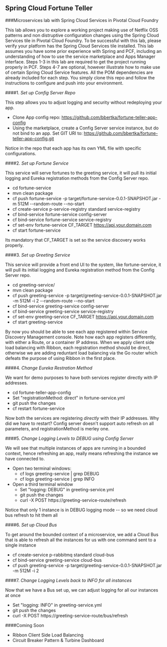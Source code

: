## Spring Cloud Fortune Teller
###Microservices lab with Spring Cloud Services in Pivotal Cloud Foundry

This lab allows you to explore a working project making use of Netflix OSS patterns and non distruptive configuration changes using the Spring Cloud Services tile in Pivotal Cloud Foundry.  To be successful with this lab, please verify your platform has the Spring Cloud Services tile installed. This lab assumes you have some prior experience with Spring and PCF, including an understanding of how to use the service marketplace and Apps Manager interface. Steps 1-3 in this lab are required to get the project running properly in PCF. Steps 4-7 are optional, however illustrate how to make use of certain Spring Cloud Service features. All the POM dependencies are already included for each step. You simply clone this repo and follow the instructions to configure and push into your environment.

####1. *Set up Config Server Repo*

This step allows you to adjust logging and security without redeploying your app.
* Clone App config repo:   https://github.com/bbertka/fortune-teller-app-config
* Using the marketplace, create a Config Server service instance, but do not bind to an app. Set GIT URI to:  https://github.com/bbertka/fortune-teller-app-config.git

Notice in the repo that each app has its own YML file with specific configurations.

####2. *Set up Fortune Service* 

This service will serve fortunes to the greeting service, it will pull its initial logging and Eureka registration methods from the Config Server repo.
* cd fortune-service
* mvn clean package
* cf push fortune-service -p target/fortune-service-0.0.1-SNAPSHOT.jar -m 512M --random-route --no-start
* cf create-service p-service-registry standard service-registry
* cf bind-service fortune-service config-server
* cf bind-service fortune-service service-registry
* cf set-env fortune-service CF_TARGET https://api.your.domain.com
* cf start fortune-service

Its mandatory that CF_TARGET is set so the service discovery works properly.

####3. *Set up Greeting Service* 

This service will provide a front end UI to the system, like fortune-service, it will pull its initial logging and Eureka registration method from the Config Server repo.
* cd greeting-service/
* mvn clean package
* cf push greeting-service -p target/greeting-service-0.0.1-SNAPSHOT.jar -m 512M -i 2 --random-route --no-start
* cf bind-service greeting-service config-server
* cf bind-service greeting-service service-registry
* cf set-env greeting-service CF_TARGET https://api.your.domain.com
* cf start greeting-service

By now you should be able to see each app registered within Service Discovery Management console.  Note how each app registers differently, with either a Route, or a container IP address.  When we apply client side load balancing with Ribbon, each registration method should be direct, otherwise we are adding reduntant load balancing via the Go router which defeats the purpose of using Ribbon in the first place.

####4. *Change Eureka Restration Method*

We want for demo purposes to have both services register directly with IP addresses.
* cd fortune-teller-app-config
* Set "registrationMethod: direct" in fortune-service.yml
* git push the changes
* cf restart fortune-service

Now both the services are registering _directly_ with their IP addresses.  Why did we have to restart? Config server doesn't support auto refresh on all parameters, and registrationMethod is merley one.

####5. *Change Logging Levels to DEBUG using Config Server* 

We will see that multiple instances of apps are running in a bounded context, hence refreshing an app, really means refreshing the instance we have connected to.
* Open two terminal windows:
	* cf logs greeting-service | grep DEBUG
	* cf logs greeting-service | grep INFO
* Open a third terminal window
	* Set "logging: DEBUG" in greeting-service.yml
	* git push the changes
	* curl -X POST https://greeting-service-route/refresh

Notice that only 1 instance is in DEBUG logging mode -- so we need cloud bus refresh to hit them all

####6. *Set up Cloud Bus*

To get around the bounded context of a microservice, we add a Cloud Bus that is able to refresh all the instances for us with one command sent to a single instance
* cf create-service p-rabbitmq standard cloud-bus
* cf bind-service greeting-service cloud-bus
* cf push greeting-service -p target/greeting-service-0.0.1-SNAPSHOT.jar -m 512M -i 2
	
####7. *Change Logging Levels back to INFO for all instances*

Now that we have a Bus set up, we can adjust logging for all our instances at once
* Set "logging: INFO" in greeting-service.yml
* git push the changes
* curl -X POST https://greeting-service-route/bus/refresh

####Coming Soon
* Ribbon Client Side Load Balancing
* Circuit Breaker Pattern  & Turbine Dashboard
